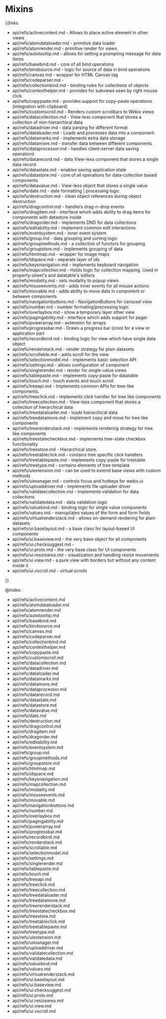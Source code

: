 Mixins
======

{{links

- api/refs/activecontent.md -  Allows to place active element in other views
- api/refs/atomdataloader.md -  primitive data loader
- api/refs/atomrender.md -  primitive render for views
- api/refs/autotooltip.md -  allows for setting a prompting message for data items
- api/refs/basebind.md -  core of all bind operations
- api/refs/bindsource.md -  logic for source of data in bind operations
- api/refs/canvas.md -  wrapper for HTML Canvas tag
- api/refs/codeparser.md - 
- api/refs/collectionbind.md -  binding rules for collections of objects
- api/refs/contexthelper.md -  provides for subviews seen by right mouse click
- api/refs/copypaste.md -  provides support for copy-paste operations (integration with clipboard) 
- api/refs/customscroll.md -  Renders custom scrollbars to Webix views 
- api/refs/datacollection.md -  View-less component that stores a collection of non-hierarchical data 
- api/refs/datadriver.md -  data parsing for different format
- api/refs/dataloader.md -  Loads and processes data into a component.
- api/refs/datamarks.md -  implements extra data storage
- api/refs/datamove.md -  transfer data between different components
- api/refs/dataprocessor.md -  handles client-server data saving operations
- api/refs/datarecord.md -  data View-less component that stores a single data record
- api/refs/datastate.md -  enables saving application state
- api/refs/datastore.md -  core of all operations for data-collection based components
- api/refs/datavalue.md -  View-less object that stores a single value
- api/refs/date.md -  date formatting | processing logic
- api/refs/destruction.md -  clean object references during object destruction
- api/refs/dragcontrol.md -  handlers drag-n-drop events
- api/refs/dragitem.md -  interface which adds ability to drag items for components with datastore inside
- api/refs/dragorder.md -  implements DND for data collections
- api/refs/editability.md -  implement common edit interactions
- api/refs/eventsystem.md -  inner event system
- api/refs/group.md -  data grouping and sorting logic
- api/refs/groupmethods.md -  a collection of functors for grouping
- api/refs/groupstore.md -  implements grouping of data
- api/refs/htmlmap.md -  wrapper for image maps
- api/refs/idspace.md -  separate layer of ids
- api/refs/keysnavigation.md -  implements keyboard navigation
- api/refs/mapcollection.md -  Holds logic for collection mapping. Used in property-sheet's and datatable's editors 
- api/refs/modality.md -  sets modality to popup views
- api/refs/mouseevents.md -  adds inner events for all mouse actions
- api/refs/movable.md -  adds ability to move data in component or between components
- api/refs/navigationbuttons.md -  NavigationButtons for carousel view
- api/refs/number.md -  number formating|processing logic
- api/refs/overlaybox.md -  show a temporary layer other view
- api/refs/pagingability.md -  interface which adds support for pager
- api/refs/powerarray.md -  extension for arrays
- api/refs/progressbar.md -  Draws a progress bar (icon) for a view or application part 
- api/refs/recordbind.md -  binding logic for view which have single data object
- api/refs/renderstack.md -  render strategy for plain datasets
- api/refs/scrollable.md -  adds scroll for the view
- api/refs/selectionmodel.md -  implements basic selection API
- api/refs/settings.md -  allows configuration of component
- api/refs/singlerender.md -  render for single-value views
- api/refs/tablepaste.md -  implements copy-paste for datatable
- api/refs/touch.md -  touch events and touch scroll
- api/refs/treeapi.md -  Implements common APIs for tree-like components.
- api/refs/treeclick.md -  implements click handler for tree like components
- api/refs/treecollection.md -  View-less component that stores a collection of hierarchical data
- api/refs/treedataloader.md -  loads hierarchical data
- api/refs/treedatamove.md -  implement copy and move for tree like components
- api/refs/treerenderstack.md -  implements rendering strategy for tree like components 
- api/refs/treestatecheckbox.md -  implements tree-state checkbox functionality
- api/refs/treestore.md -  Hierarchical store.
- api/refs/treetableclick.md -  contains tree specific click handlers
- api/refs/treetablepaste.md -  implements copy-paste for treetable
- api/refs/treetype.md -  contains elements of tree template
- api/refs/uiextension.md -  can be used to extend base views with custom methods
- api/refs/uimanager.md -  controls focus and hotkeys for webix.ui
- api/refs/uploaddriver.md -  implements file uploader driver
- api/refs/validatecollection.md -  implements validation for data collections
- api/refs/validatedata.md -  data validation logic
- api/refs/valuebind.md -  binding logic for single value components
- api/refs/values.md -  manupilates values of the form and form fields
- api/refs/virtualrenderstack.md -  allows on-demand rendering for plain datasets
- api/refs/ui.baselayout.md -  a base class for layout-based UI components
- api/refs/ui.baseview.md -  the very base object for all components
- api/refs/ui.checksuggest.md - 
- api/refs/ui.proto.md -  the very base class for UI components
- api/refs/ui.resizearea.md -  visualization and handling resize movements
- api/refs/ui.view.md -  a pure view with borders but without any content inside it
- api/refs/ui.vscroll.md -  virtual scrolls

}}


@index:

- api/refs/activecontent.md
- api/refs/atomdataloader.md
- api/refs/atomrender.md
- api/refs/autotooltip.md
- api/refs/basebind.md
- api/refs/bindsource.md
- api/refs/canvas.md
- api/refs/codeparser.md
- api/refs/collectionbind.md
- api/refs/contexthelper.md
- api/refs/copypaste.md
- api/refs/customscroll.md
- api/refs/datacollection.md
- api/refs/datadriver.md
- api/refs/dataloader.md
- api/refs/datamarks.md
- api/refs/datamove.md
- api/refs/dataprocessor.md
- api/refs/datarecord.md
- api/refs/datastate.md
- api/refs/datastore.md
- api/refs/datavalue.md
- api/refs/date.md
- api/refs/destruction.md
- api/refs/dragcontrol.md
- api/refs/dragitem.md
- api/refs/dragorder.md
- api/refs/editability.md
- api/refs/eventsystem.md
- api/refs/group.md
- api/refs/groupmethods.md
- api/refs/groupstore.md
- api/refs/htmlmap.md
- api/refs/idspace.md
- api/refs/keysnavigation.md
- api/refs/mapcollection.md
- api/refs/modality.md
- api/refs/mouseevents.md
- api/refs/movable.md
- api/refs/navigationbuttons.md
- api/refs/number.md
- api/refs/overlaybox.md
- api/refs/pagingability.md
- api/refs/powerarray.md
- api/refs/progressbar.md
- api/refs/recordbind.md
- api/refs/renderstack.md
- api/refs/scrollable.md
- api/refs/selectionmodel.md
- api/refs/settings.md
- api/refs/singlerender.md
- api/refs/tablepaste.md
- api/refs/touch.md
- api/refs/treeapi.md
- api/refs/treeclick.md
- api/refs/treecollection.md
- api/refs/treedataloader.md
- api/refs/treedatamove.md
- api/refs/treerenderstack.md
- api/refs/treestatecheckbox.md
- api/refs/treestore.md
- api/refs/treetableclick.md
- api/refs/treetablepaste.md
- api/refs/treetype.md
- api/refs/uiextension.md
- api/refs/uimanager.md
- api/refs/uploaddriver.md
- api/refs/validatecollection.md
- api/refs/validatedata.md
- api/refs/valuebind.md
- api/refs/values.md
- api/refs/virtualrenderstack.md
- api/refs/ui.baselayout.md
- api/refs/ui.baseview.md
- api/refs/ui.checksuggest.md
- api/refs/ui.proto.md
- api/refs/ui.resizearea.md
- api/refs/ui.view.md
- api/refs/ui.vscroll.md
